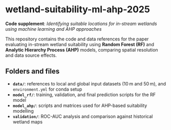 # **wetland-suitability-ml-ahp-2025**

**Code supplement**: *Identifying suitable locations for in-stream wetlands using machine learning and AHP approaches*

This repository contains the code and data references for the paper evaluating in-stream wetland suitability using **Random Forest (RF)** and **Analytic Hierarchy Process (AHP)** models, comparing spatial resolution and data source effects.

## **Folders and files**

- **`data/`**: references to local and global input datasets (10 m and 50 m), and `environment.yml` for conda setup  
- **`model_rf/`**: training, validation, and final prediction scripts for the RF model  
- **`model_ahp/`**: scripts and matrices used for AHP-based suitability modelling  
- **`validation/`**: ROC-AUC analysis and comparison against historical wetland maps  
